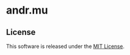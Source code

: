 # andr.mu

## License

This software is released under the [MIT License](http://opensource.org/licenses/MIT).
